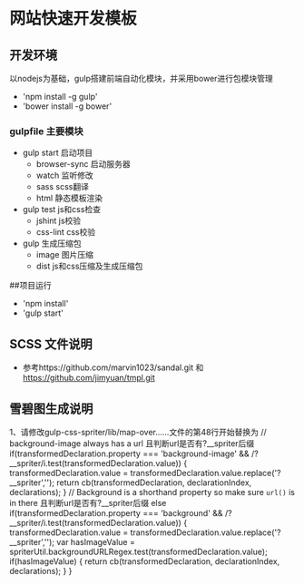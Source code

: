 # 网站快速开发模板

## 开发环境
以nodejs为基础，gulp搭建前端自动化模块，并采用bower进行包模块管理

* 'npm install -g gulp'
* 'bower install -g bower'

### gulpfile 主要模块

* gulp start 启动项目
	* browser-sync 启动服务器
	* watch 监听修改
	* sass scss翻译
	* html 静态模板渲染
* gulp test js和css检查
	* jshint js校验
	* css-lint css校验
* gulp 生成压缩包
	* image 图片压缩
	* dist js和css压缩及生成压缩包

##项目运行

* 'npm install'
* 'gulp start'

## SCSS 文件说明

* 参考https://github.com/marvin1023/sandal.git 和 https://github.com/jimyuan/tmpl.git

## 雪碧图生成说明

  1、请修改gulp-css-spriter/lib/map-over......文件的第48行开始替换为
	// background-image always has a url 且判断url是否有?__spriter后缀
	if(transformedDeclaration.property === 'background-image' && /\?__spriter/i.test(transformedDeclaration.value)) {
	    transformedDeclaration.value = transformedDeclaration.value.replace('?__spriter','');
	    return cb(transformedDeclaration, declarationIndex, declarations);
	  }
	  // Background is a shorthand property so make sure `url()` is in there 且判断url是否有?__spriter后缀
	  else if(transformedDeclaration.property === 'background' && /\?__spriter/i.test(transformedDeclaration.value)) {
	    transformedDeclaration.value = transformedDeclaration.value.replace('?__spriter','');
	    var hasImageValue = spriterUtil.backgroundURLRegex.test(transformedDeclaration.value);
	    if(hasImageValue) {
	        return cb(transformedDeclaration, declarationIndex, declarations);
	    }
	  }
